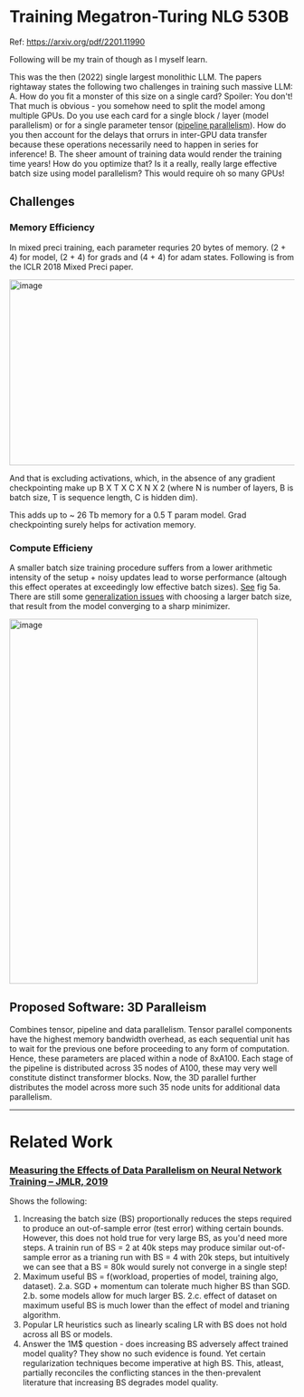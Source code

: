 # Training Megatron-Turing NLG 530B
Ref: https://arxiv.org/pdf/2201.11990

Following will be my train of though as I myself learn.

This was the then (2022) single largest monolithic LLM. The papers rightaway states the following two challenges in training such massive LLM:
A. How do you fit a monster of this size on a single card? Spoiler: You don't! That much is obvious - you somehow need to split the model among multiple GPUs. Do you use each card for a single block / layer (model parallelism) or for a single parameter tensor ([pipeline parallelism](https://arxiv.org/pdf/1806.03377)). How do you then account for the delays that orrurs in inter-GPU data transfer because these operations necessarily need to happen in series for inference!
B. The sheer amount of training data would render the training time years! How do you optimize that? Is it a really, really large effective batch size using model parallelism? This would require oh so many GPUs!

## Challenges
### Memory Efficiency
In mixed preci training, each parameter requries 20 bytes of memory. (2 + 4) for model, (2 + 4) for grads and (4 + 4) for adam states. Following is from the ICLR 2018 Mixed Preci paper.

<img width="625" height="328" alt="image" src="https://github.com/user-attachments/assets/dd8b06ec-2bfc-4d05-8115-31ad3512c529" />

And that is excluding activations, which, in the absence of any gradient checkpointing make up B X T X C X N X 2 (where N is number of layers, B is batch size, T is sequence length, C is hidden dim).

This adds up to ~ 26 Tb memory for a 0.5 T param model. Grad checkpointing surely helps for activation memory.

### Compute Efficieny
A smaller batch size training procedure suffers from a lower arithmetic intensity of the setup + noisy updates lead to worse performance (altough this effect operates at exceedingly low effective batch sizes). [See](https://arxiv.org/pdf/2310.03693) fig 5a.
There are still some [generalization issues](https://openreview.net/pdf?id=H1oyRlYgg) with choosing a larger batch size, that result from the model converging to a sharp minimizer. 

<img width="439" height="644" alt="image" src="https://github.com/user-attachments/assets/931e3728-ce37-451f-aaae-1d10fb6ac5b8" />


## Proposed Software: 3D Paralleism
Combines tensor, pipeline and data parallelism. Tensor parallel components have the highest memory bandwidth overhead, as each sequential unit has to wait for the previous one before proceeding to any form of computation. Hence, these parameters are placed within a node of 8xA100. Each stage of the pipeline is distributed across 35 nodes of A100, these may very well constitute distinct transformer blocks. Now, the 3D parallel further distributes the model across more such 35 node units for additional data parallelism. 


---

# Related Work
### [Measuring the Effects of Data Parallelism on Neural Network Training – JMLR, 2019](https://arxiv.org/pdf/1811.03600)
Shows the following:
1. Increasing the batch size (BS) proportionally reduces the steps required to produce an out-of-sample error (test error) withing certain bounds. However, this does not hold true for very large BS, as you'd need more steps. A trainin run of BS = 2 at 40k steps may produce similar out-of-sample error as a trianing run with BS = 4 with 20k steps, but intuitively we can see that a BS = 80k would surely not converge in a single step!
2. Maximum useful BS = f(workload, properties of model, training algo, dataset).
   2.a. SGD + momentum can tolerate much higher BS than SGD.
   2.b. some models allow for much larger BS.
   2.c. effect of dataset on maximum useful BS is much lower than the effect of model and trianing algorithm.
3. Popular LR heuristics such as linearly scaling LR with BS does not hold across all BS or models.
4. Answer the 1M$ question - does increasing BS adversely affect trained model quality? They show no such evidence is found. Yet certain regularization techniques become imperative at high BS. This, atleast, partially reconciles the conflicting stances in the then-prevalent literature that increasing BS degrades model quality. 
